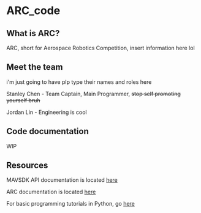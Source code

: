 # ARC_code
## What is ARC?
ARC, short for Aerospace Robotics Competition, insert information here lol
## Meet the team
i'm just going to have plp type their names and roles here

Stanley Chen - Team Captain, Main Programmer, ~~stop self promoting yourself bruh~~

Jordan Lin - Engineering is cool
## Code documentation

WIP
## Resources
MAVSDK API documentation is located [here](http://mavsdk-python-docs.s3-website.eu-central-1.amazonaws.com/)

ARC documentation is located [here](https://arc-tutorials.readthedocs.io/en/latest/)

For basic programming tutorials in Python, go [here](https://learn.droneblocks.io/)
